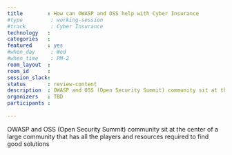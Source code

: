```yaml
---
title        : How can OWASP and OSS help with Cyber Insurance
#type         : working-session
#track        : Cyber Insurance
technology   :
categories   :
featured     : yes
#when_day     : Wed
#when_time    : PM-2
room_layout  :
room_id      :
session_slack:
status       : review-content
description  : OWASP and OSS (Open Security Summit) community sit at the center of a large community that has all the players and resources required to find good solutions
organizers   : TBD
participants :
    
---
```


OWASP and OSS (Open Security Summit) community sit at the center of a large community that has all the players and resources required to find good solutions